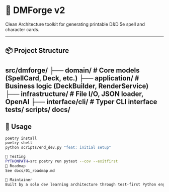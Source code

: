 # 🧙 DMForge v2

Clean Architecture toolkit for generating printable D&D 5e spell and character cards.

---

## 📦 Project Structure

src/dmforge/
├── domain/ # Core models (SpellCard, Deck, etc.)
├── application/ # Business logic (DeckBuilder, RenderService)
├── infrastructure/ # File I/O, JSON loader, OpenAI
├── interface/cli/ # Typer CLI interface
tests/
scripts/
docs/
---

## 🚀 Usage

```bash
poetry install
poetry shell
python scripts/end_dev.py "feat: initial setup"

🧪 Testing
PYTHONPATH=src poetry run pytest --cov --exitfirst
🎯 Roadmap
See docs/01_roadmap.md

👤 Maintainer
Built by a solo dev learning architecture through test-first Python engineering.